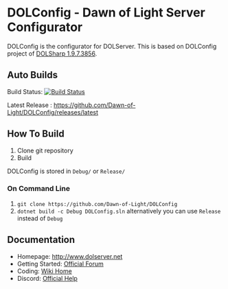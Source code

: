 DOLConfig - Dawn of Light Server Configurator
========

DOLConfig is the configurator for DOLServer. This is based on DOLConfig project of [DOLSharp 1.9.7.3856](https://github.com/Dawn-of-Light/DOLSharp/tree/1.9.7.3856).

Auto Builds
----
Build Status: [![Build Status](https://github.com/Dawn-of-Light/DOLConfig/actions/workflows/create_release.yml/badge.svg?event=push)](https://github.com/Dawn-of-Light/DOLConfig/actions/workflows/create_release.yml)

Latest Release : https://github.com/Dawn-of-Light/DOLConfig/releases/latest

How To Build
----

1. Clone git repository
2. Build

DOLConfig is stored in `Debug/` or `Release/`

### On Command Line

1. `git clone https://github.com/Dawn-of-Light/DOLConfig`
2. `dotnet build -c Debug DOLConfig.sln` alternatively you can use `Release` instead of `Debug`

Documentation
----

 - Homepage: http://www.dolserver.net
 - Getting Started: [Official Forum](http://www.dolserver.net/index.php)
 - Coding: [Wiki Home](https://github.com/Dawn-of-Light/DOLSharp/wiki)
 - Discord: [Official Help](https://discord.gg/CXk6zpgwqp)
